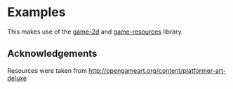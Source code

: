 # Examples

This makes use of the [game-2d](https://github.com/Zinggi/elm-2d-game) and [game-resources]() library.

## Acknowledgements
Resources were taken from http://opengameart.org/content/platformer-art-deluxe
